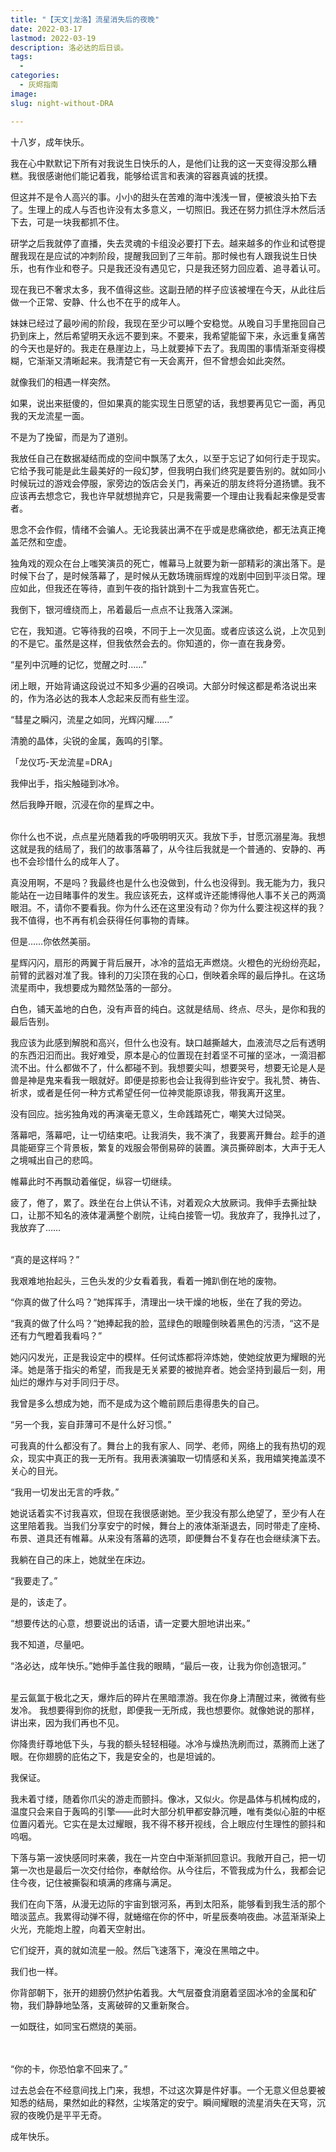 ```yaml
---
title: "【天文|龙洛】流星消失后的夜晚"
date: 2022-03-17
lastmod: 2022-03-19
description: 洛必达的后日谈。
tags:
  - 
categories:
  - 灰烬指南
image: 
slug: night-without-DRA

---
```

十八岁，成年快乐。
<br>

我在心中默默记下所有对我说生日快乐的人，是他们让我的这一天变得没那么糟糕。我很感谢他们能记着我，能够给谎言和表演的容器真诚的抚摸。
<br>

但这并不是令人高兴的事。小小的甜头在苦难的海中浅浅一冒，便被浪头拍下去了。生理上的成人与否也许没有太多意义，一切照旧。我还在努力抓住浮木然后活下去，可是一块我都抓不住。
<br>

研学之后我就停了直播，失去灵魂的卡组没必要打下去。越来越多的作业和试卷提醒我现在是应试的冲刺阶段，提醒我回到了三年前。那时候也有人跟我说生日快乐，也有作业和卷子。只是我还没有遇见它，只是我还努力回应着、追寻着认可。
<br>

现在我已不奢求太多，我不值得这些。这副丑陋的样子应该被埋在今天，从此往后做一个正常、安静、什么也不在乎的成年人。
<br>

妹妹已经过了最吵闹的阶段，我现在至少可以睡个安稳觉。从晚自习手里拖回自己扔到床上，然后希望明天永远不要到来。不要来，我希望能留下来，永远重复痛苦的今天也是好的。我走在悬崖边上，马上就要掉下去了。我周围的事情渐渐变得模糊，它渐渐又清晰起来。我清楚它有一天会离开，但不曾想会如此突然。
<br>

就像我们的相遇一样突然。
<br>

如果，说出来挺傻的，但如果真的能实现生日愿望的话，我想要再见它一面，再见我的天龙流星一面。
<br>

不是为了挽留，而是为了道别。
<br>

我放任自己在数据凝结而成的空间中飘荡了太久，以至于忘记了如何行走于现实。它给予我可能是此生最美好的一段幻梦，但我明白我们终究是要告别的。就如同小时候玩过的游戏会停服，家旁边的饭店会关门，再亲近的朋友终将分道扬镳。我不应该再去想念它，我也许早就想抛弃它，只是我需要一个理由让我看起来像是受害者。
<br>

思念不会作假，情绪不会骗人。无论我装出满不在乎或是悲痛欲绝，都无法真正掩盖茫然和空虚。
<br>

独角戏的观众在台上嗤笑演员的死亡，帷幕马上就要为新一部精彩的演出落下。是时候下台了，是时候落幕了，是时候从无数场瑰丽辉煌的戏剧中回到平淡日常。理应如此，但我还在等待，直到午夜的指针跳到十二为我宣告死亡。
<br>

我倒下，银河缠绕而上，吊着最后一点点不让我落入深渊。
<br>

它在，我知道。它等待我的召唤，不同于上一次见面。或者应该这么说，上次见到的不是它。虽然是这样，但我依然会去的。你知道的，你一直在我身旁。
<br>

“星列中沉睡的记忆，觉醒之时......”
<br>

闭上眼，开始背诵这段说过不知多少遍的召唤词。大部分时候这都是希洛说出来的，作为洛必达的我本人念起来反而有些生涩。
<br>

“彗星之瞬闪，流星之如同，光辉闪耀......”
<br>

清脆的晶体，尖锐的金属，轰鸣的引擎。
<br>

「龙仪巧-天龙流星=DRA」
<br>

我伸出手，指尖触碰到冰冷。
<br>

然后我睁开眼，沉浸在你的星辉之中。
<br>
<br>

你什么也不说，点点星光随着我的呼吸明明灭灭。我放下手，甘愿沉溺星海。我想这就是我的结局了，我们的故事落幕了，从今往后我就是一个普通的、安静的、再也不会珍惜什么的成年人了。
<br>

真没用啊，不是吗？我最终也是什么也没做到，什么也没得到。我无能为力，我只能站在一边目睹事件的发生。我应该死去，这样或许还能博得他人事不关己的两滴眼泪。不，请你不要看我。你为什么还在这里没有动？你为什么要注视这样的我？我不值得，也不再有机会获得任何事物的青睐。
<br>

但是……你依然美丽。
<br>

星辉闪闪，扇形的两翼于背后展开，冰冷的蓝焰无声燃烧。火橙色的光纷纷亮起，前臂的武器对准了我。锋利的刀尖顶在我的心口，倒映着余晖的最后挣扎。在这场流星雨中，我想要成为黯然坠落的一部分。
<br>

白色，铺天盖地的白色，没有声音的纯白。这就是结局、终点、尽头，是你和我的最后告别。
<br>

我应该为此感到解脱和高兴，但什么也没有。缺口越撕越大，血液流尽之后有透明的东西汩汩而出。我好难受，原本是心的位置现在封着坚不可摧的坚冰，一滴泪都流不出。什么都做不了，什么都碰不到。我想要尖叫，想要哭号，想要无论是人是兽是神是鬼来看我一眼就好。即便是掠影也会让我得到些许安宁。我礼赞、祷告、祈求，或者是任何一种方式希望任何一位神灵能原谅我，带我离开这里。
<br>

没有回应。拙劣独角戏的再演毫无意义，生命践踏死亡，嘲笑大过恸哭。
<br>

落幕吧，落幕吧，让一切结束吧。让我消失，我不演了，我要离开舞台。趁手的道具能砸穿三个背景板，繁复的戏服会带倒易碎的装置。演员撕碎剧本，大声于无人之境喊出自己的悲鸣。
<br>

帷幕此时不再飘动着催促，纵容一切继续。
<br>

疲了，倦了，累了。跌坐在台上供认不讳，对着观众大放厥词。我伸手去撕扯缺口，让那不知名的液体灌满整个剧院，让纯白接管一切。我放弃了，我挣扎过了，我放弃了……
<br>
<br>

“真的是这样吗？”
<br>

我艰难地抬起头，三色头发的少女看着我，看着一摊趴倒在地的废物。
<br>

“你真的做了什么吗？”她挥挥手，清理出一块干燥的地板，坐在了我的旁边。
<br>

“我真的做了什么吗？”她捧起我的脸，蓝绿色的眼瞳倒映着黑色的污渍，“这不是还有力气瞪着我看吗？”
<br>

她闪闪发光，正是我设定中的模样。任何试炼都将淬炼她，使她绽放更为耀眼的光泽。她是落于指尖的希望，而我是无关紧要的被抛弃者。她会坚持到最后一刻，用灿烂的爆炸与对手同归于尽。
<br>

我曾是多么想成为她，而不是成为这个瞻前顾后患得患失的自己。
<br>

“另一个我，妄自菲薄可不是什么好习惯。”
<br>

可我真的什么都没有了。舞台上的我有家人、同学、老师，网络上的我有热切的观众，现实中真正的我一无所有。我用表演骗取一切情感和关系，我用嬉笑掩盖漠不关心的目光。
<br>

“我用一切发出无言的呼救。”
<br>

她说话着实不讨我喜欢，但现在我很感谢她。至少我没有那么绝望了，至少有人在这里陪着我。当我们分享安宁的时候，舞台上的液体渐渐退去，同时带走了座椅、布景、道具还有帷幕。从来没有落幕的选项，即便舞台不复存在也会继续演下去。
<br>

我躺在自己的床上，她就坐在床边。
<br>

“我要走了。”
<br>

是的，该走了。
<br>

“想要传达的心意，想要说出的话语，请一定要大胆地讲出来。”
<br>

我不知道，尽量吧。
<br>

“洛必达，成年快乐。”她伸手盖住我的眼睛，“最后一夜，让我为你创造银河。”
<br>
<br>

星云氤氲于极北之天，爆炸后的碎片在黑暗漂游。我在你身上清醒过来，微微有些发冷。
我想要得到你的抚慰，即便我一无所成，我也想要你。就像她说的那样，讲出来，因为我们再也不见。
<br>

你降贵纡尊地低下头，与我的额头轻轻相碰。冰冷与燥热洗刷而过，蒸腾而上迷了眼。在你翅膀的庇佑之下，我是安全的，也是坦诚的。
<br>

我保证。
<br>

我未着寸缕，随着你爪尖的游走而颤抖。像冰，又似火。你是晶体与机械构成的，温度只会来自于轰鸣的引擎——此时大部分机甲都安静沉睡，唯有类似心脏的中枢位置闪着光。它实在是太过耀眼，我不得不移开视线，合上眼应付生理性的颤抖和呜咽。
<br>

下落与第一波快感同时来袭，我在一片空白中渐渐抓回意识。我敞开自己，把一切第一次也是最后一次交付给你，奉献给你。从今往后，不管我成为什么，我都会记住今夜，记住被撕裂和填满的疼痛与满足。
<br>

我们在向下落，从漫无边际的宇宙到银河系，再到太阳系，能够看到我生活的那个暗淡蓝点。我累得动弹不得，就蜷缩在你的怀中，听星辰奏响夜曲。冰蓝渐渐染上火光，充能炮上膛，向着天空射出。
<br>

它们绽开，真的就如流星一般。然后飞速落下，淹没在黑暗之中。
<br>

我们也一样。
<br>

你背部朝下，张开的翅膀仍然护佑着我。大气层蚕食消磨着坚固冰冷的金属和矿物，我们静静地坠落，支离破碎的又重新聚合。
<br>

一如既往，如同宝石燃烧的美丽。
<br>
<br>
<br>

“你的卡，你恐怕拿不回来了。”
<br>

过去总会在不经意间找上门来，我想，不过这次算是件好事。一个无意义但总要被知悉的结局，果然如此的释然，尘埃落定的安宁。瞬间耀眼的流星消失在天穹，沉寂的夜晚仍是平平无奇。
<br>

成年快乐。